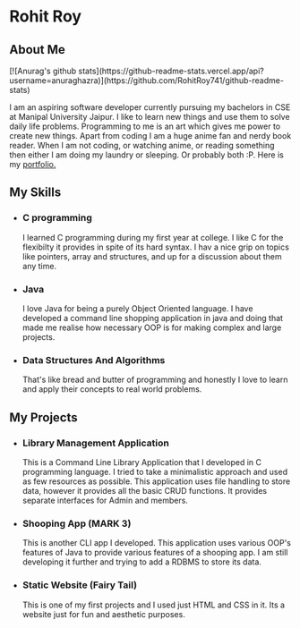 <h1>Rohit Roy</h1>
<h2>About Me</h2>
[![Anurag's github stats](https://github-readme-stats.vercel.app/api?username=anuraghazra)](https://github.com/RohitRoy741/github-readme-stats)
<p>I am an aspiring software developer currently pursuing my bachelors in CSE at Manipal University Jaipur.
  I like to learn new things and use them to solve daily life problems. Programming to me is an art which gives me power to create
  new things. Apart from coding I am a huge anime fan and nerdy book reader. When I am not coding, or watching anime, or reading something then either I am
  doing my laundry or sleeping. Or probably both :P. Here is my <a href="https://rohitroy741.github.io/RohitRoy741/">portfolio.</a></p>
<h2>My Skills</h2>
<ul>
  <li>
    <h3>C programming</h3>
    <p>I learned C programming during my first year at college. I like C for the flexibilty it provides in spite of its hard syntax. I hav a nice grip on topics like pointers,             array and structures, and up for a discussion about them any time.</p>
  </li>
  <li>
    <h3>Java</h3>
    <p>I love Java for being a purely Object Oriented language. I have developed a command line shopping application in java and doing that made me realise how necessary OOP is for making complex and large projects.</p>
  </li>
  <li>
    <h3>Data Structures And Algorithms</h3>
    <p> That's like bread and butter of programming and honestly I love to learn and apply their concepts to real world problems.</p>
  </li>
  </ul>
  <h2>My Projects</h2>
<ul>
  <li>
    <h3>Library Management Application</h3>
    <p>This is a Command Line Library Application that I developed in C programming language. I tried to take a minimalistic approach and used as few resources as possible. This application uses file handling to store data, however it provides all the basic CRUD functions. It provides separate interfaces for Admin and members.</p>
  </li>
  <li>
    <h3>Shooping App (MARK 3)</h3>
    <p>This is another CLI app I developed. This application uses various OOP's features of Java to provide various features of a shooping app. I am still developing it further and trying to add a RDBMS to store its data.</p>
  </li>
  <li>
    <h3>Static Website (Fairy Tail)</h3>
    <p> This is one of my first projects and I used just HTML and CSS in it. Its a website just for fun and aesthetic purposes.</p>
  </li>
